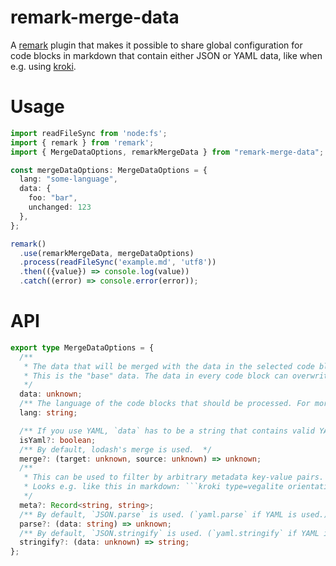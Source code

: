 # remark-merge-data

A [remark](https://remark.js.org) plugin that makes it possible to share global configuration for code blocks in markdown that contain either JSON or YAML data, like when e.g. using [kroki](https://github.com/show-docs/remark-kroki).

# Usage

```typescript
import readFileSync from 'node:fs';
import { remark } from 'remark';
import { MergeDataOptions, remarkMergeData } from "remark-merge-data";

const mergeDataOptions: MergeDataOptions = {
  lang: "some-language",
  data: {
    foo: "bar",
    unchanged: 123
  },
};

remark()
  .use(remarkMergeData, mergeDataOptions)
  .process(readFileSync('example.md', 'utf8'))
  .then(({value}) => console.log(value))
  .catch((error) => console.error(error));
```

# API

```typescript
export type MergeDataOptions = {
  /**
   * The data that will be merged with the data in the selected code blocks.
   * This is the "base" data. The data in every code block can overwrite the global data specified here.
   */
  data: unknown;
  /** The language of the code blocks that should be processed. For more specific filtering, use `meta` in addition. */
  lang: string;

  /** If you use YAML, `data` has to be a string that contains valid YAML. */
  isYaml?: boolean;
  /** By default, lodash's merge is used.  */
  merge?: (target: unknown, source: unknown) => unknown;
  /**
   * This can be used to filter by arbitrary metadata key-value pairs.
   * Looks e.g. like this in markdown: ```kroki type=vegalite orientation=horizontal
   */
  meta?: Record<string, string>;
  /** By default, `JSON.parse` is used. (`yaml.parse` if YAML is used.) */
  parse?: (data: string) => unknown;
  /** By default, `JSON.stringify` is used. (`yaml.stringify` if YAML is used.) */
  stringify?: (data: unknown) => string;
};
```


